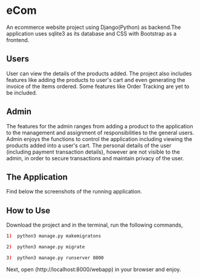 # eCom

An ecommerce website project using Django(Python) as backend.The application uses sqlite3 as its database and CSS with Bootstrap as a frontend.

## Users
User can view the details of the products added. The project also includes features like adding the products to user's cart and even generating the invoice of the items ordered. 
Some features like Order Tracking are yet to be included.

## Admin
The features for the admin ranges from adding a product to the application to the management and assignment of responsibilities to the general users. Admin enjoys the functions to control the application including viewing the products added into a user's cart.
The personal details of the user (including payment transaction details), however are not visible to the admin, in order to secure transactions and maintain privacy of the user. 

## The Application
Find below the screenshots of the running application.




## How to Use
Download the project and in the terminal, run the following commands, 

```bash
1)  python3 manage.py makemigratons
```

```bash
2)  python3 manage.py migrate
```

```bash
3)  python3 manage.py runserver 8000
```
Next, open (http://localhost:8000/webapp) in your browser and enjoy.
